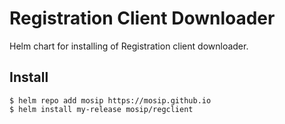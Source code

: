 # Registration Client Downloader

Helm chart for installing of Registration client downloader.

## Install

```console
$ helm repo add mosip https://mosip.github.io
$ helm install my-release mosip/regclient
```
